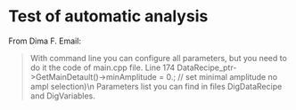 # Test of automatic analysis

From Dima F. Email:
> With command line you can configure all parameters, but you need to do it the code of main.cpp file.
> Line 174 DataRecipe_ptr->GetMainDetault()->minAmplitude = 0.; // set minimal amplitude no ampl selection)\n
> Parameters list you can find in files DigDataRecipe and DigVariables.
